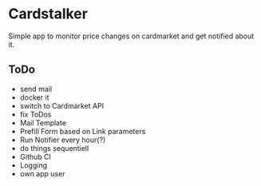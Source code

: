 # Cardstalker

Simple app to monitor price changes on cardmarket and get notified about it.


## ToDo
* send mail
* docker it
* switch to Cardmarket API
* fix ToDos
* Mail Template
* Prefill Form based on Link parameters
* Run Notifier every hour(?)
* do things sequentiell
* Github CI
* Logging
* own app user